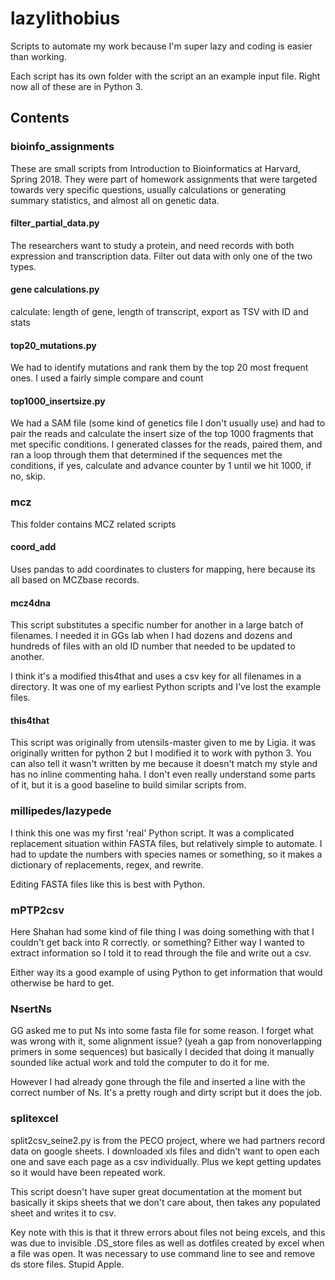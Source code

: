 # lazylithobius

Scripts to automate my work because I'm super lazy and coding is easier than working.


Each script has its own folder with the script an an example input file.
Right now all of these are in Python 3.


## Contents

### bioinfo_assignments

These are small scripts from Introduction to Bioinformatics at Harvard, Spring 2018. They were part of homework assignments that were targeted towards very specific questions, usually calculations or generating summary statistics, and almost all on genetic data.

#### filter_partial_data.py

The researchers want to study a protein, and need records with both expression and transcription data. Filter out data with only one of the two types.

#### gene calculations.py

calculate: length of gene, length of transcript, export as TSV with ID and stats

#### top20_mutations.py

We had to identify mutations and rank them by the top 20 most frequent ones. I used a fairly simple compare and count

#### top1000_insertsize.py

We had a SAM file (some kind of genetics file I don't usually use) and had to pair the reads and calculate the insert size of the top 1000 fragments that met specific conditions. I generated classes for the reads, paired them, and ran a loop through them that determined if the sequences met the conditions, if yes, calculate and advance counter by 1 until we hit 1000, if no, skip.



### mcz

This folder contains MCZ related scripts

#### coord_add
Uses pandas to add coordinates to clusters for mapping, here because its all based on MCZbase records. 

#### mcz4dna

This script substitutes a specific number for another in a large batch of filenames.
I  needed it in GGs lab when I had dozens and dozens and hundreds of files with an old ID number that needed to be updated to another. 

I think it's a modified this4that and uses a csv key for all filenames in a directory. It was one of my earliest Python scripts and I've lost the example files.

#### this4that

This script was originally from utensils-master given to me by Ligia. it was originally written for python 2 but I modified it to work with python 3. You can also tell it wasn't written by me because it doesn't match my style and has no inline commenting haha. I don't even really understand some parts of it, but it is a good baseline to build similar scripts from.

### millipedes/lazypede

I think this one was my first 'real' Python script. It was a complicated replacement situation within FASTA files, but relatively simple to automate. I had to update the numbers with species names or something, so it makes a dictionary of replacements, regex, and rewrite. 

Editing FASTA files like this is best with Python.

### mPTP2csv

Here Shahan had some kind of file thing I was doing something with that I couldn't get back into R correctly. or something? Either way I wanted to extract information so I told it to read through the file and write out a csv.

Either way its a good example of using Python to get information that would otherwise be hard to get.

### NsertNs

GG asked me to put Ns into some fasta file for some reason. I forget what was wrong with it, some alignment issue? (yeah a gap from nonoverlapping primers in some sequences) but basically I decided that doing it manually sounded like actual work and told the computer to do it for me.

However I had already gone through the file and inserted a line with the correct number of Ns. It's a pretty rough and dirty script but it does the job.

### splitexcel

split2csv_seine2.py is from the PECO project, where we had partners record data on google sheets. I downloaded xls files and didn't want to open each one and save each page as a csv individually. Plus we kept getting updates so it would have been repeated work.

This script doesn't have super great documentation at the moment but basically it skips sheets that we don't care about, then takes any populated sheet and writes it to csv.

Key note with this is that it threw errors about files not being excels, and this was due to invisible .DS_store files as well as dotfiles created by excel when a file was open. It was necessary to use command line to see and remove ds store files. Stupid Apple.